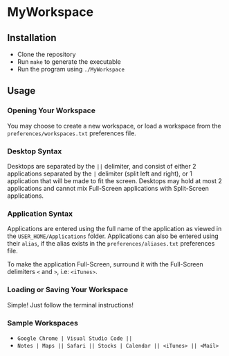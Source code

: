 # MyWorkspace 

## Installation
- Clone the repository
- Run `make` to generate the executable
- Run the program using `./MyWorkspace`

## Usage

### Opening Your Workspace
You may choose to create a new workspace, or load a workspace from the `preferences/workspaces.txt` preferences file.

### Desktop Syntax
Desktops are separated by the `||` delimiter, and consist of either 2 applications separated by the `|` delimiter (split left and right), or 1 application that will be made to fit the screen. Desktops may hold at most 2 applications and cannot mix Full-Screen applications with Split-Screen applications.

### Application Syntax
Applications are entered using the full name of the application as viewed in the `USER_HOME/Applications` folder. Applications can also be entered using their `alias`, if the alias exists in the `preferences/aliases.txt` preferences file. 

To make the application Full-Screen, surround it with the Full-Screen delimiters `<` and `>`, i.e: `<iTunes>`.

### Loading or Saving Your Workspace
Simple! Just follow the terminal instructions! 

### Sample Workspaces
- `Google Chrome | Visual Studio Code ||`
- `Notes | Maps || Safari || Stocks | Calendar || <iTunes> || <Mail>`

